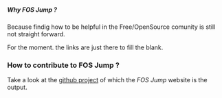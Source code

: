##### Why *FOS Jump* ?
Because findig how to be helpful in the Free/OpenSource comunity is still not straight forward.

For the moment. the links are just there to fill the blank.

### How to contribute to **FOS Jump** ?
Take a look at the [github project](https://github.com/fosjump/fosjump) of which the *FOS Jump* website is the output.


